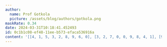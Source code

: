 ```yaml
---
author:
  name: Prof Gotkola
  picture: /assets/blog/authors/gotkola.png
maskRate: 0.34
date: 2024-03-31T10:18:41.452493
id: 0c1b1c08-ef48-11ee-b573-efaca536916a
content: '[[4, 1, 5, 3, 2, 8, 9, 6, 0], [3, 2, 7, 0, 0, 9, 8, 4, 1], [9, 0, 6, 7, 4, 1, 0, 2, 5], [0, 0, 0, 0, 6, 4, 7, 0, 2], [6, 5, 0, 2, 0, 7, 0, 1, 3], [7, 4, 2, 5, 0, 3, 6, 9, 0], [0, 6, 0, 0, 3, 5, 2, 0, 9], [2, 0, 8, 1, 0, 0, 0, 0, 4], [5, 7, 3, 0, 9, 0, 1, 0, 6]]'
---
```

